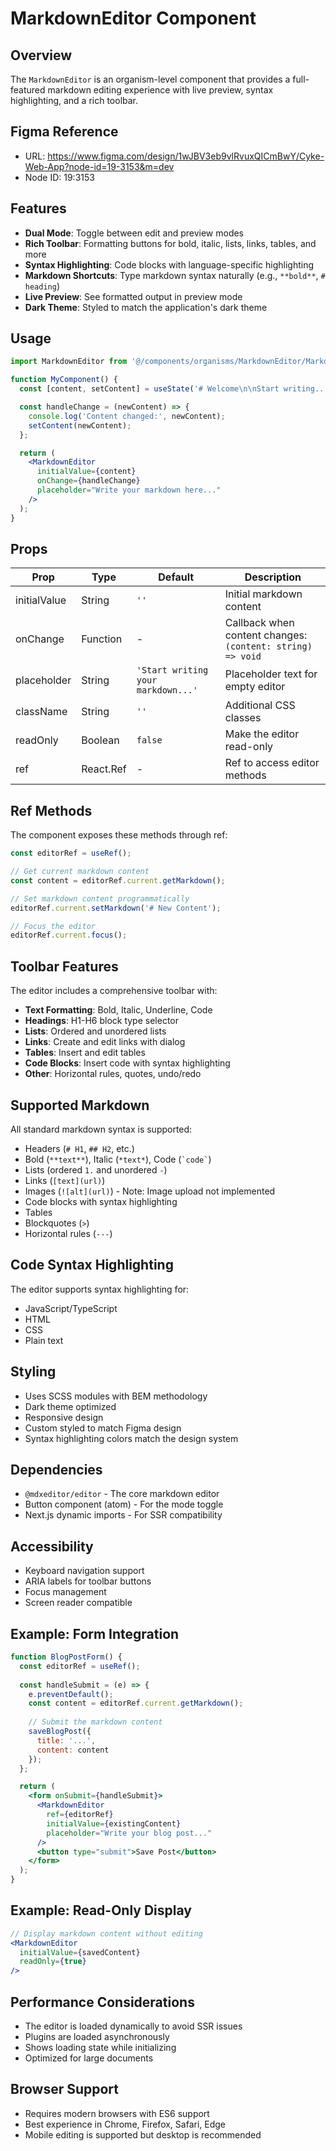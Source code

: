 # MarkdownEditor Component

## Overview
The `MarkdownEditor` is an organism-level component that provides a full-featured markdown editing experience with live preview, syntax highlighting, and a rich toolbar.

## Figma Reference
- URL: https://www.figma.com/design/1wJBV3eb9vlRvuxQICmBwY/Cyke-Web-App?node-id=19-3153&m=dev
- Node ID: 19:3153

## Features
- **Dual Mode**: Toggle between edit and preview modes
- **Rich Toolbar**: Formatting buttons for bold, italic, lists, links, tables, and more
- **Syntax Highlighting**: Code blocks with language-specific highlighting
- **Markdown Shortcuts**: Type markdown syntax naturally (e.g., `**bold**`, `# heading`)
- **Live Preview**: See formatted output in preview mode
- **Dark Theme**: Styled to match the application's dark theme

## Usage

```jsx
import MarkdownEditor from '@/components/organisms/MarkdownEditor/MarkdownEditor';

function MyComponent() {
  const [content, setContent] = useState('# Welcome\n\nStart writing...');

  const handleChange = (newContent) => {
    console.log('Content changed:', newContent);
    setContent(newContent);
  };

  return (
    <MarkdownEditor
      initialValue={content}
      onChange={handleChange}
      placeholder="Write your markdown here..."
    />
  );
}
```

## Props

| Prop | Type | Default | Description |
|------|------|---------|-------------|
| initialValue | String | `''` | Initial markdown content |
| onChange | Function | - | Callback when content changes: `(content: string) => void` |
| placeholder | String | `'Start writing your markdown...'` | Placeholder text for empty editor |
| className | String | `''` | Additional CSS classes |
| readOnly | Boolean | `false` | Make the editor read-only |
| ref | React.Ref | - | Ref to access editor methods |

## Ref Methods

The component exposes these methods through ref:

```jsx
const editorRef = useRef();

// Get current markdown content
const content = editorRef.current.getMarkdown();

// Set markdown content programmatically
editorRef.current.setMarkdown('# New Content');

// Focus the editor
editorRef.current.focus();
```

## Toolbar Features

The editor includes a comprehensive toolbar with:
- **Text Formatting**: Bold, Italic, Underline, Code
- **Headings**: H1-H6 block type selector
- **Lists**: Ordered and unordered lists
- **Links**: Create and edit links with dialog
- **Tables**: Insert and edit tables
- **Code Blocks**: Insert code with syntax highlighting
- **Other**: Horizontal rules, quotes, undo/redo

## Supported Markdown

All standard markdown syntax is supported:
- Headers (`# H1`, `## H2`, etc.)
- Bold (`**text**`), Italic (`*text*`), Code (`` `code` ``)
- Lists (ordered `1.` and unordered `-`)
- Links (`[text](url)`)
- Images (`![alt](url)`) - Note: Image upload not implemented
- Code blocks with syntax highlighting
- Tables
- Blockquotes (`>`)
- Horizontal rules (`---`)

## Code Syntax Highlighting

The editor supports syntax highlighting for:
- JavaScript/TypeScript
- HTML
- CSS
- Plain text

## Styling

- Uses SCSS modules with BEM methodology
- Dark theme optimized
- Responsive design
- Custom styled to match Figma design
- Syntax highlighting colors match the design system

## Dependencies

- `@mdxeditor/editor` - The core markdown editor
- Button component (atom) - For the mode toggle
- Next.js dynamic imports - For SSR compatibility

## Accessibility

- Keyboard navigation support
- ARIA labels for toolbar buttons
- Focus management
- Screen reader compatible

## Example: Form Integration

```jsx
function BlogPostForm() {
  const editorRef = useRef();
  
  const handleSubmit = (e) => {
    e.preventDefault();
    const content = editorRef.current.getMarkdown();
    
    // Submit the markdown content
    saveBlogPost({
      title: '...',
      content: content
    });
  };

  return (
    <form onSubmit={handleSubmit}>
      <MarkdownEditor
        ref={editorRef}
        initialValue={existingContent}
        placeholder="Write your blog post..."
      />
      <button type="submit">Save Post</button>
    </form>
  );
}
```

## Example: Read-Only Display

```jsx
// Display markdown content without editing
<MarkdownEditor
  initialValue={savedContent}
  readOnly={true}
/>
```

## Performance Considerations

- The editor is loaded dynamically to avoid SSR issues
- Plugins are loaded asynchronously
- Shows loading state while initializing
- Optimized for large documents

## Browser Support

- Requires modern browsers with ES6 support
- Best experience in Chrome, Firefox, Safari, Edge
- Mobile editing is supported but desktop is recommended